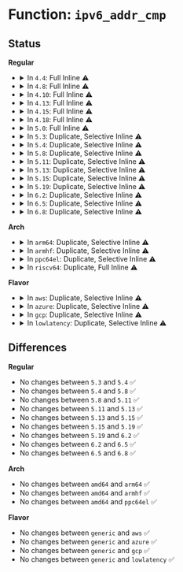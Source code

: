 # Function: <code>ipv6_addr_cmp</code>

## Status
<b>Regular</b>
<ul>
<li>
<details>
<summary>In <code>4.4</code>: Full Inline ⚠️</summary>

**Collision:** Unique Static

**Inline:** Full

**Transformation:** False

**Instances:**

```
In net/netlabel/netlabel_addrlist.c (ffffffff8180d0d6)
Location: include/net/ipv6.h:366
Inline: True
Inline callers:
  - net/netlabel/netlabel_addrlist.c:netlbl_af6list_add
```
</details>
</li>
<li>
<details>
<summary>In <code>4.8</code>: Full Inline ⚠️</summary>

**Collision:** Unique Static

**Inline:** Full

**Transformation:** False

**Instances:**

```
In net/netlabel/netlabel_addrlist.c (ffffffff8187f4c3)
Location: include/net/ipv6.h:383
Inline: True
Inline callers:
  - net/netlabel/netlabel_addrlist.c:netlbl_af6list_add
```
</details>
</li>
<li>
<details>
<summary>In <code>4.10</code>: Full Inline ⚠️</summary>

**Collision:** Unique Static

**Inline:** Full

**Transformation:** False

**Instances:**

```
In net/netlabel/netlabel_addrlist.c (ffffffff818b3d73)
Location: include/net/ipv6.h:383
Inline: True
Inline callers:
  - net/netlabel/netlabel_addrlist.c:netlbl_af6list_add
```
</details>
</li>
<li>
<details>
<summary>In <code>4.13</code>: Full Inline ⚠️</summary>

**Collision:** Unique Static

**Inline:** Full

**Transformation:** False

**Instances:**

```
In net/netlabel/netlabel_addrlist.c (ffffffff818da706)
Location: include/net/ipv6.h:384
Inline: True
Inline callers:
  - net/netlabel/netlabel_addrlist.c:netlbl_af6list_add
```
</details>
</li>
<li>
<details>
<summary>In <code>4.15</code>: Full Inline ⚠️</summary>

**Collision:** Unique Static

**Inline:** Full

**Transformation:** False

**Instances:**

```
In net/netlabel/netlabel_addrlist.c (ffffffff819602e6)
Location: include/net/ipv6.h:425
Inline: True
Inline callers:
  - net/netlabel/netlabel_addrlist.c:netlbl_af6list_add
```
</details>
</li>
<li>
<details>
<summary>In <code>4.18</code>: Full Inline ⚠️</summary>

**Collision:** Unique Static

**Inline:** Full

**Transformation:** False

**Instances:**

```
In net/netlabel/netlabel_addrlist.c (ffffffff819b9ad3)
Location: include/net/ipv6.h:413
Inline: True
Inline callers:
  - net/netlabel/netlabel_addrlist.c:netlbl_af6list_add
```
</details>
</li>
<li>
<details>
<summary>In <code>5.0</code>: Full Inline ⚠️</summary>

**Collision:** Unique Static

**Inline:** Full

**Transformation:** False

**Instances:**

```
In net/netlabel/netlabel_addrlist.c (ffffffff819f0da3)
Location: include/net/ipv6.h:433
Inline: True
Inline callers:
  - net/netlabel/netlabel_addrlist.c:netlbl_af6list_add
```
</details>
</li>
<li>
<details>
<summary>In <code>5.3</code>: Duplicate, Selective Inline ⚠️</summary>

```c
int ipv6_addr_cmp(const struct in6_addr *a1, const struct in6_addr *a2);
```

**Collision:** Static Duplication

**Inline:** Selective

**Transformation:** False

**Instances:**

```
In net/ipv4/fib_semantics.c (ffffffff819c894e)
Location: include/net/ipv6.h:491
Inline: True
Inline callers:
  - net/ipv4/fib_semantics.c:fib_nh_match
  - net/ipv4/fib_semantics.c:fib_get_nhs
Direct callers:
  - net/ipv4/fib_semantics.c:fib_create_info
  - net/ipv4/fib_semantics.c:fib_nh_match
```
```
In net/netlabel/netlabel_addrlist.c (ffffffff81a60069)
Location: include/net/ipv6.h:491
Inline: True
Inline callers:
  - net/netlabel/netlabel_addrlist.c:netlbl_af6list_add
```
**Symbols:**

```
ffffffff819c7370-ffffffff819c7380: ipv6_addr_cmp (STB_LOCAL)
```
</details>
</li>
<li>
<details>
<summary>In <code>5.4</code>: Duplicate, Selective Inline ⚠️</summary>

```c
int ipv6_addr_cmp(const struct in6_addr *a1, const struct in6_addr *a2);
```

**Collision:** Static Duplication

**Inline:** Selective

**Transformation:** False

**Instances:**

```
In net/ipv4/fib_semantics.c (ffffffff819ff515)
Location: include/net/ipv6.h:491
Inline: True
Inline callers:
  - net/ipv4/fib_semantics.c:fib_nh_match
  - net/ipv4/fib_semantics.c:fib_get_nhs
Direct callers:
  - net/ipv4/fib_semantics.c:fib_create_info
  - net/ipv4/fib_semantics.c:fib_nh_match
```
```
In net/netlabel/netlabel_addrlist.c (ffffffff81a96c99)
Location: include/net/ipv6.h:491
Inline: True
Inline callers:
  - net/netlabel/netlabel_addrlist.c:netlbl_af6list_add
```
**Symbols:**

```
ffffffff819fdf20-ffffffff819fdf30: ipv6_addr_cmp (STB_LOCAL)
```
</details>
</li>
<li>
<details>
<summary>In <code>5.8</code>: Duplicate, Selective Inline ⚠️</summary>

```c
int ipv6_addr_cmp(const struct in6_addr *a1, const struct in6_addr *a2);
```

**Collision:** Static Duplication

**Inline:** Selective

**Transformation:** False

**Instances:**

```
In net/ipv4/fib_semantics.c (ffffffff81aeea7e)
Location: include/net/ipv6.h:491
Inline: True
Inline callers:
  - net/ipv4/fib_semantics.c:fib_nh_match
  - net/ipv4/fib_semantics.c:fib_get_nhs
  - net/ipv4/fib_semantics.c:fib_find_info
Direct callers:
  - net/ipv4/fib_semantics.c:fib_nh_match
```
```
In net/netlabel/netlabel_addrlist.c (ffffffff81b92469)
Location: include/net/ipv6.h:491
Inline: True
Inline callers:
  - net/netlabel/netlabel_addrlist.c:netlbl_af6list_add
```
```
In net/mptcp/pm_netlink.c (ffffffff81bb425c)
Location: include/net/ipv6.h:491
Inline: True
Inline callers:
  - net/mptcp/pm_netlink.c:mptcp_pm_nl_get_local_id
  - net/mptcp/pm_netlink.c:mptcp_pm_nl_append_new_local_addr
  - net/mptcp/pm_netlink.c:lookup_subflow_by_saddr
```
**Symbols:**

```
ffffffff81aeca30-ffffffff81aeca40: ipv6_addr_cmp (STB_LOCAL)
```
</details>
</li>
<li>
<details>
<summary>In <code>5.11</code>: Duplicate, Selective Inline ⚠️</summary>

```c
int ipv6_addr_cmp(const struct in6_addr *a1, const struct in6_addr *a2);
```

**Collision:** Static Duplication

**Inline:** Selective

**Transformation:** False

**Instances:**

```
In net/ipv4/fib_semantics.c (ffffffff81afb9de)
Location: include/net/ipv6.h:491
Inline: True
Inline callers:
  - net/ipv4/fib_semantics.c:fib_nh_match
  - net/ipv4/fib_semantics.c:fib_get_nhs
  - net/ipv4/fib_semantics.c:fib_find_info
Direct callers:
  - net/ipv4/fib_semantics.c:fib_nh_match
```
```
In net/netlabel/netlabel_addrlist.c (ffffffff81ba20d9)
Location: include/net/ipv6.h:491
Inline: True
Inline callers:
  - net/netlabel/netlabel_addrlist.c:netlbl_af6list_add
```
```
In net/mptcp/pm_netlink.c (ffffffff81bc8447)
Location: include/net/ipv6.h:491
Inline: True
Inline callers:
  - net/mptcp/pm_netlink.c:mptcp_pm_nl_append_new_local_addr
  - net/mptcp/pm_netlink.c:mptcp_pm_alloc_anno_list
  - net/mptcp/pm_netlink.c:mptcp_pm_del_add_timer
  - net/mptcp/pm_netlink.c:lookup_subflow_by_saddr
```
**Symbols:**

```
ffffffff81af98f0-ffffffff81af9900: ipv6_addr_cmp (STB_LOCAL)
```
</details>
</li>
<li>
<details>
<summary>In <code>5.13</code>: Duplicate, Selective Inline ⚠️</summary>

```c
int ipv6_addr_cmp(const struct in6_addr *a1, const struct in6_addr *a2);
```

**Collision:** Static Duplication

**Inline:** Selective

**Transformation:** False

**Instances:**

```
In net/ipv4/fib_semantics.c (ffffffff81ae7140)
Location: include/net/ipv6.h:492
Inline: True
Inline callers:
  - net/ipv4/fib_semantics.c:fib_nh_match
  - net/ipv4/fib_semantics.c:fib_get_nhs
  - net/ipv4/fib_semantics.c:fib_find_info
Direct callers:
  - net/ipv4/fib_semantics.c:fib_nh_match
```
```
In net/netlabel/netlabel_addrlist.c (ffffffff81b911b9)
Location: include/net/ipv6.h:492
Inline: True
Inline callers:
  - net/netlabel/netlabel_addrlist.c:netlbl_af6list_add
```
```
In net/mptcp/pm_netlink.c (ffffffff81bb80d4)
Location: include/net/ipv6.h:492
Inline: True
Inline callers:
  - net/mptcp/pm_netlink.c:addresses_equal
```
**Symbols:**

```
ffffffff81ae4ff0-ffffffff81ae5000: ipv6_addr_cmp (STB_LOCAL)
```
</details>
</li>
<li>
<details>
<summary>In <code>5.15</code>: Duplicate, Selective Inline ⚠️</summary>

```c
int ipv6_addr_cmp(const struct in6_addr *a1, const struct in6_addr *a2);
```

**Collision:** Static Duplication

**Inline:** Selective

**Transformation:** False

**Instances:**

```
In net/ipv4/fib_semantics.c (ffffffff81ba6e51)
Location: include/net/ipv6.h:495
Inline: True
Inline callers:
  - net/ipv4/fib_semantics.c:fib_nh_match
  - net/ipv4/fib_semantics.c:fib_get_nhs
  - net/ipv4/fib_semantics.c:fib_find_info
Direct callers:
  - net/ipv4/fib_semantics.c:fib_nh_match
```
```
In net/netlabel/netlabel_addrlist.c (ffffffff81c5d959)
Location: include/net/ipv6.h:495
Inline: True
Inline callers:
  - net/netlabel/netlabel_addrlist.c:netlbl_af6list_add
```
```
In net/mptcp/pm_netlink.c (ffffffff81c87754)
Location: include/net/ipv6.h:495
Inline: True
Inline callers:
  - net/mptcp/pm_netlink.c:addresses_equal
```
**Symbols:**

```
ffffffff81ba4920-ffffffff81ba4930: ipv6_addr_cmp (STB_LOCAL)
```
</details>
</li>
<li>
<details>
<summary>In <code>5.19</code>: Duplicate, Selective Inline ⚠️</summary>

```c
int ipv6_addr_cmp(const struct in6_addr *a1, const struct in6_addr *a2);
```

**Collision:** Static Duplication

**Inline:** Selective

**Transformation:** False

**Instances:**

```
In net/ipv4/fib_semantics.c (ffffffff81d39715)
Location: include/net/ipv6.h:549
Inline: True
Inline callers:
  - net/ipv4/fib_semantics.c:fib_nh_match
  - net/ipv4/fib_semantics.c:fib_get_nhs
  - net/ipv4/fib_semantics.c:fib_find_info
Direct callers:
  - net/ipv4/fib_semantics.c:fib_nh_match
```
```
In net/netlabel/netlabel_addrlist.c (ffffffff81dff9e9)
Location: include/net/ipv6.h:549
Inline: True
Inline callers:
  - net/netlabel/netlabel_addrlist.c:netlbl_af6list_add
```
```
In net/mptcp/pm_netlink.c (ffffffff81e2f39a)
Location: include/net/ipv6.h:549
Inline: True
Inline callers:
  - net/mptcp/pm_netlink.c:mptcp_addresses_equal
```
**Symbols:**

```
ffffffff81d37290-ffffffff81d372aa: ipv6_addr_cmp (STB_LOCAL)
```
</details>
</li>
<li>
<details>
<summary>In <code>6.2</code>: Duplicate, Selective Inline ⚠️</summary>

```c
int ipv6_addr_cmp(const struct in6_addr *a1, const struct in6_addr *a2);
```

**Collision:** Static Duplication

**Inline:** Selective

**Transformation:** False

**Instances:**

```
In net/ipv4/fib_semantics.c (ffffffff81f02038)
Location: include/net/ipv6.h:582
Inline: True
Inline callers:
  - net/ipv4/fib_semantics.c:fib_nh_match
  - net/ipv4/fib_semantics.c:fib_get_nhs
  - net/ipv4/fib_semantics.c:fib_find_info
Direct callers:
  - net/ipv4/fib_semantics.c:fib_nh_match
```
```
In net/netlabel/netlabel_addrlist.c (ffffffff81fd4769)
Location: include/net/ipv6.h:582
Inline: True
Inline callers:
  - net/netlabel/netlabel_addrlist.c:netlbl_af6list_add
```
```
In net/mptcp/pm_netlink.c (ffffffff82007a9a)
Location: include/net/ipv6.h:582
Inline: True
Inline callers:
  - net/mptcp/pm_netlink.c:mptcp_addresses_equal
```
**Symbols:**

```
ffffffff81eff9a0-ffffffff81eff9ba: ipv6_addr_cmp (STB_LOCAL)
```
</details>
</li>
<li>
<details>
<summary>In <code>6.5</code>: Duplicate, Selective Inline ⚠️</summary>

```c
int ipv6_addr_cmp(const struct in6_addr *a1, const struct in6_addr *a2);
```

**Collision:** Static Duplication

**Inline:** Selective

**Transformation:** False

**Instances:**

```
In net/ipv4/fib_semantics.c (ffffffff81f61a98)
Location: include/net/ipv6.h:583
Inline: True
Inline callers:
  - net/ipv4/fib_semantics.c:fib_nh_match
  - net/ipv4/fib_semantics.c:fib_get_nhs
  - net/ipv4/fib_semantics.c:fib_find_info
Direct callers:
  - net/ipv4/fib_semantics.c:fib_nh_match
```
```
In net/netlabel/netlabel_addrlist.c (ffffffff820503b9)
Location: include/net/ipv6.h:583
Inline: True
Inline callers:
  - net/netlabel/netlabel_addrlist.c:netlbl_af6list_add
```
```
In net/mptcp/pm_netlink.c (ffffffff82083e1a)
Location: include/net/ipv6.h:583
Inline: True
Inline callers:
  - net/mptcp/pm_netlink.c:mptcp_addresses_equal
```
**Symbols:**

```
ffffffff81f5f420-ffffffff81f5f43a: ipv6_addr_cmp (STB_LOCAL)
```
</details>
</li>
<li>
<details>
<summary>In <code>6.8</code>: Duplicate, Selective Inline ⚠️</summary>

```c
int ipv6_addr_cmp(const struct in6_addr *a1, const struct in6_addr *a2);
```

**Collision:** Static Duplication

**Inline:** Selective

**Transformation:** False

**Instances:**

```
In net/ipv4/fib_semantics.c (ffffffff82028068)
Location: include/net/ipv6.h:583
Inline: True
Inline callers:
  - net/ipv4/fib_semantics.c:fib_nh_match
  - net/ipv4/fib_semantics.c:fib_get_nhs
  - net/ipv4/fib_semantics.c:fib_find_info
Direct callers:
  - net/ipv4/fib_semantics.c:fib_nh_match
```
```
In net/ipv4/tcp_ao.c (ffffffff8205572f)
Location: include/net/ipv6.h:583
Inline: True
Inline callers:
  - net/ipv4/tcp_ao.c:tcp_ao_copy_mkts_to_user
  - net/ipv4/tcp_ao.c:tcp_ao_verify_ipv6
```
```
In net/netlabel/netlabel_addrlist.c (ffffffff82122a69)
Location: include/net/ipv6.h:583
Inline: True
Inline callers:
  - net/netlabel/netlabel_addrlist.c:netlbl_af6list_add
```
```
In net/mptcp/pm_netlink.c (ffffffff8215945a)
Location: include/net/ipv6.h:583
Inline: True
Inline callers:
  - net/mptcp/pm_netlink.c:mptcp_addresses_equal
```
**Symbols:**

```
ffffffff820259f0-ffffffff82025a0a: ipv6_addr_cmp (STB_LOCAL)
```
</details>
</li>
</ul>
<b>Arch</b>
<ul>
<li>
<details>
<summary>In <code>arm64</code>: Duplicate, Selective Inline ⚠️</summary>

```c
int ipv6_addr_cmp(const struct in6_addr *a1, const struct in6_addr *a2);
```

**Collision:** Static Duplication

**Inline:** Selective

**Transformation:** False

**Instances:**

```
In net/ipv4/fib_semantics.c (ffff800010cb7a18)
Location: include/net/ipv6.h:491
Inline: True
Inline callers:
  - net/ipv4/fib_semantics.c:fib_nh_match
  - net/ipv4/fib_semantics.c:fib_get_nhs
Direct callers:
  - net/ipv4/fib_semantics.c:fib_create_info
  - net/ipv4/fib_semantics.c:fib_nh_match
```
```
In net/netlabel/netlabel_addrlist.c (ffff800010d66160)
Location: include/net/ipv6.h:491
Inline: True
Inline callers:
  - net/netlabel/netlabel_addrlist.c:netlbl_af6list_add
```
**Symbols:**

```
ffff800010cb6078-ffff800010cb6090: ipv6_addr_cmp (STB_LOCAL)
```
</details>
</li>
<li>
<details>
<summary>In <code>armhf</code>: Duplicate, Selective Inline ⚠️</summary>

```c
int ipv6_addr_cmp(const struct in6_addr *a1, const struct in6_addr *a2);
```

**Collision:** Static Duplication

**Inline:** Selective

**Transformation:** False

**Instances:**

```
In net/ipv4/fib_semantics.c (c0dc2b74)
Location: include/net/ipv6.h:491
Inline: True
Inline callers:
  - net/ipv4/fib_semantics.c:fib_nh_match
Direct callers:
  - net/ipv4/fib_semantics.c:fib_create_info
  - net/ipv4/fib_semantics.c:fib_create_info
  - net/ipv4/fib_semantics.c:fib_nh_match
```
```
In net/netlabel/netlabel_addrlist.c (c0e64a08)
Location: include/net/ipv6.h:491
Inline: True
Inline callers:
  - net/netlabel/netlabel_addrlist.c:netlbl_af6list_add
```
**Symbols:**

```
c0dc1b54-c0dc1b6c: ipv6_addr_cmp (STB_LOCAL)
```
</details>
</li>
<li>
<details>
<summary>In <code>ppc64el</code>: Duplicate, Selective Inline ⚠️</summary>

```c
int ipv6_addr_cmp(const struct in6_addr *a1, const struct in6_addr *a2);
```

**Collision:** Static Duplication

**Inline:** Selective

**Transformation:** False

**Instances:**

```
In net/ipv4/fib_semantics.c (c000000000dd0120)
Location: include/net/ipv6.h:491
Inline: True
Inline callers:
  - net/ipv4/fib_semantics.c:fib_nh_match
  - net/ipv4/fib_semantics.c:fib_get_nhs
Direct callers:
  - net/ipv4/fib_semantics.c:fib_create_info
  - net/ipv4/fib_semantics.c:fib_nh_match
```
```
In net/netlabel/netlabel_addrlist.c (c000000000ea2200)
Location: include/net/ipv6.h:491
Inline: True
Inline callers:
  - net/netlabel/netlabel_addrlist.c:netlbl_af6list_add
```
**Symbols:**

```
c000000000dcdf30-c000000000dcdf88: ipv6_addr_cmp (STB_LOCAL)
```
</details>
</li>
<li>
<details>
<summary>In <code>riscv64</code>: Duplicate, Full Inline ⚠️</summary>

**Collision:** Static Duplication

**Inline:** Full

**Transformation:** False

**Instances:**

```
In net/ipv4/fib_semantics.c (ffffffe00080fb98)
Location: include/net/ipv6.h:491
Inline: True
Inline callers:
  - net/ipv4/fib_semantics.c:fib_create_info
  - net/ipv4/fib_semantics.c:fib_nh_match
  - net/ipv4/fib_semantics.c:fib_nh_match
  - net/ipv4/fib_semantics.c:fib_get_nhs
```
```
In net/netlabel/netlabel_addrlist.c (ffffffe000899c84)
Location: include/net/ipv6.h:491
Inline: True
Inline callers:
  - net/netlabel/netlabel_addrlist.c:netlbl_af6list_add
```
</details>
</li>
</ul>
<b>Flavor</b>
<ul>
<li>
<details>
<summary>In <code>aws</code>: Duplicate, Selective Inline ⚠️</summary>

```c
int ipv6_addr_cmp(const struct in6_addr *a1, const struct in6_addr *a2);
```

**Collision:** Static Duplication

**Inline:** Selective

**Transformation:** False

**Instances:**

```
In net/ipv4/fib_semantics.c (ffffffff8199f2b5)
Location: include/net/ipv6.h:491
Inline: True
Inline callers:
  - net/ipv4/fib_semantics.c:fib_nh_match
  - net/ipv4/fib_semantics.c:fib_get_nhs
Direct callers:
  - net/ipv4/fib_semantics.c:fib_create_info
  - net/ipv4/fib_semantics.c:fib_nh_match
```
```
In net/netlabel/netlabel_addrlist.c (ffffffff81a36029)
Location: include/net/ipv6.h:491
Inline: True
Inline callers:
  - net/netlabel/netlabel_addrlist.c:netlbl_af6list_add
```
**Symbols:**

```
ffffffff8199dcc0-ffffffff8199dcd0: ipv6_addr_cmp (STB_LOCAL)
```
</details>
</li>
<li>
<details>
<summary>In <code>azure</code>: Duplicate, Selective Inline ⚠️</summary>

```c
int ipv6_addr_cmp(const struct in6_addr *a1, const struct in6_addr *a2);
```

**Collision:** Static Duplication

**Inline:** Selective

**Transformation:** False

**Instances:**

```
In net/ipv4/fib_semantics.c (ffffffff81958d75)
Location: include/net/ipv6.h:491
Inline: True
Inline callers:
  - net/ipv4/fib_semantics.c:fib_nh_match
  - net/ipv4/fib_semantics.c:fib_get_nhs
Direct callers:
  - net/ipv4/fib_semantics.c:fib_create_info
  - net/ipv4/fib_semantics.c:fib_nh_match
```
```
In net/netlabel/netlabel_addrlist.c (ffffffff819f2c49)
Location: include/net/ipv6.h:491
Inline: True
Inline callers:
  - net/netlabel/netlabel_addrlist.c:netlbl_af6list_add
```
**Symbols:**

```
ffffffff81957780-ffffffff81957790: ipv6_addr_cmp (STB_LOCAL)
```
</details>
</li>
<li>
<details>
<summary>In <code>gcp</code>: Duplicate, Selective Inline ⚠️</summary>

```c
int ipv6_addr_cmp(const struct in6_addr *a1, const struct in6_addr *a2);
```

**Collision:** Static Duplication

**Inline:** Selective

**Transformation:** False

**Instances:**

```
In net/ipv4/fib_semantics.c (ffffffff81a09b55)
Location: include/net/ipv6.h:491
Inline: True
Inline callers:
  - net/ipv4/fib_semantics.c:fib_nh_match
  - net/ipv4/fib_semantics.c:fib_get_nhs
Direct callers:
  - net/ipv4/fib_semantics.c:fib_create_info
  - net/ipv4/fib_semantics.c:fib_nh_match
```
```
In net/netlabel/netlabel_addrlist.c (ffffffff81aa1ed9)
Location: include/net/ipv6.h:491
Inline: True
Inline callers:
  - net/netlabel/netlabel_addrlist.c:netlbl_af6list_add
```
**Symbols:**

```
ffffffff81a08560-ffffffff81a08570: ipv6_addr_cmp (STB_LOCAL)
```
</details>
</li>
<li>
<details>
<summary>In <code>lowlatency</code>: Duplicate, Selective Inline ⚠️</summary>

```c
int ipv6_addr_cmp(const struct in6_addr *a1, const struct in6_addr *a2);
```

**Collision:** Static Duplication

**Inline:** Selective

**Transformation:** False

**Instances:**

```
In net/ipv4/fib_semantics.c (ffffffff81a14305)
Location: include/net/ipv6.h:491
Inline: True
Inline callers:
  - net/ipv4/fib_semantics.c:fib_nh_match
  - net/ipv4/fib_semantics.c:fib_get_nhs
Direct callers:
  - net/ipv4/fib_semantics.c:fib_create_info
  - net/ipv4/fib_semantics.c:fib_nh_match
```
```
In net/netlabel/netlabel_addrlist.c (ffffffff81aae249)
Location: include/net/ipv6.h:491
Inline: True
Inline callers:
  - net/netlabel/netlabel_addrlist.c:netlbl_af6list_add
```
**Symbols:**

```
ffffffff81a12cb0-ffffffff81a12cc0: ipv6_addr_cmp (STB_LOCAL)
```
</details>
</li>
</ul>

## Differences
<b>Regular</b>
<ul>
<li>
No changes between <code>5.3</code> and <code>5.4</code> ✅
</li>
<li>
No changes between <code>5.4</code> and <code>5.8</code> ✅
</li>
<li>
No changes between <code>5.8</code> and <code>5.11</code> ✅
</li>
<li>
No changes between <code>5.11</code> and <code>5.13</code> ✅
</li>
<li>
No changes between <code>5.13</code> and <code>5.15</code> ✅
</li>
<li>
No changes between <code>5.15</code> and <code>5.19</code> ✅
</li>
<li>
No changes between <code>5.19</code> and <code>6.2</code> ✅
</li>
<li>
No changes between <code>6.2</code> and <code>6.5</code> ✅
</li>
<li>
No changes between <code>6.5</code> and <code>6.8</code> ✅
</li>
</ul>
<b>Arch</b>
<ul>
<li>
No changes between <code>amd64</code> and <code>arm64</code> ✅
</li>
<li>
No changes between <code>amd64</code> and <code>armhf</code> ✅
</li>
<li>
No changes between <code>amd64</code> and <code>ppc64el</code> ✅
</li>
</ul>
<b>Flavor</b>
<ul>
<li>
No changes between <code>generic</code> and <code>aws</code> ✅
</li>
<li>
No changes between <code>generic</code> and <code>azure</code> ✅
</li>
<li>
No changes between <code>generic</code> and <code>gcp</code> ✅
</li>
<li>
No changes between <code>generic</code> and <code>lowlatency</code> ✅
</li>
</ul>
